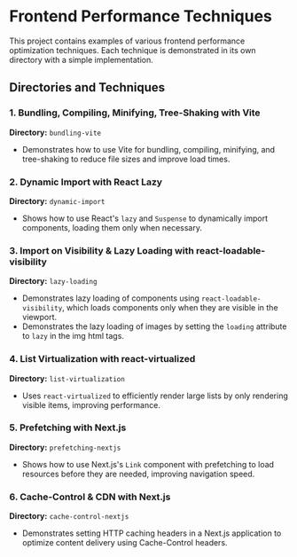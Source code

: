 # Frontend Performance Techniques

This project contains examples of various frontend performance optimization techniques. Each technique is demonstrated in its own directory with a simple implementation.

## Directories and Techniques

### 1. Bundling, Compiling, Minifying, Tree-Shaking with Vite

**Directory:** `bundling-vite`

- Demonstrates how to use Vite for bundling, compiling, minifying, and tree-shaking to reduce file sizes and improve load times.

### 2. Dynamic Import with React Lazy

**Directory:** `dynamic-import`

- Shows how to use React's `lazy` and `Suspense` to dynamically import components, loading them only when necessary.

### 3. Import on Visibility & Lazy Loading with react-loadable-visibility

**Directory:** `lazy-loading`

- Demonstrates lazy loading of components using `react-loadable-visibility`, which loads components only when they are visible in the viewport.
- Demonstrates the lazy loading of images by setting the `loading` attribute to `lazy` in the img html tags.

### 4. List Virtualization with react-virtualized

**Directory:** `list-virtualization`

- Uses `react-virtualized` to efficiently render large lists by only rendering visible items, improving performance.

### 5. Prefetching with Next.js

**Directory:** `prefetching-nextjs`

- Shows how to use Next.js's `Link` component with prefetching to load resources before they are needed, improving navigation speed.

### 6. Cache-Control & CDN with Next.js

**Directory:** `cache-control-nextjs`

- Demonstrates setting HTTP caching headers in a Next.js application to optimize content delivery using Cache-Control headers.
